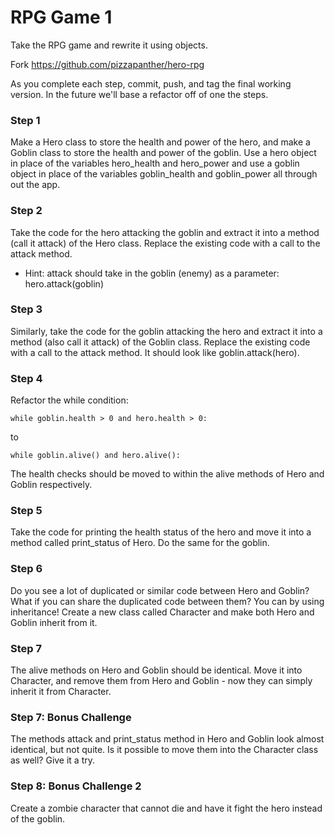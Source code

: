# RPG Game 1

Take the RPG game and rewrite it using objects.

Fork https://github.com/pizzapanther/hero-rpg

As you complete each step, commit, push, and tag the final working version. In the future we'll base a refactor off of one the steps.

### Step 1

Make a Hero class to store the health and power of the hero, and make a Goblin class to store the health and power of the goblin. Use a hero object in place of the variables hero_health and hero_power and use a goblin object in place of the variables goblin_health and goblin_power all through out the app.

### Step 2

Take the code for the hero attacking the goblin and extract it into a method (call it attack) of the Hero class. Replace the existing code with a call to the attack method. 

* Hint: attack should take in the goblin (enemy) as a parameter: hero.attack(goblin)

### Step 3

Similarly, take the code for the goblin attacking the hero and extract it into a method (also call it attack) of the Goblin class. Replace the existing code with a call to the attack method. It should look like goblin.attack(hero).

### Step 4

Refactor the while condition:
```
while goblin.health > 0 and hero.health > 0:
```
to
```
while goblin.alive() and hero.alive():
```
The health checks should be moved to within the alive methods of Hero and Goblin respectively.

### Step 5

Take the code for printing the health status of the hero and move it into a method called print_status of Hero. Do the same for the goblin.

### Step 6

Do you see a lot of duplicated or similar code between Hero and Goblin? What if you can share the duplicated code between them? You can by using inheritance! Create a new class called Character and make both Hero and Goblin inherit from it.

### Step 7

The alive methods on Hero and Goblin should be identical. Move it into Character, and remove them from Hero and Goblin - now they can simply inherit it from Character.

### Step 7: Bonus Challenge

The methods attack and print_status method in Hero and Goblin look almost identical, but not quite. Is it possible to move them into the Character class as well? Give it a try.

### Step 8: Bonus Challenge 2

Create a zombie character that cannot die and have it fight the hero instead of the goblin.